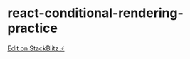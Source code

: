 # react-conditional-rendering-practice

[Edit on StackBlitz ⚡️](https://stackblitz.com/edit/react-hevazd)